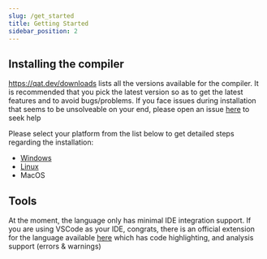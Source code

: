 ```yaml
---
slug: /get_started
title: Getting Started
sidebar_position: 2
---
```


## Installing the compiler

https://qat.dev/downloads lists all the versions available for the compiler. It is recommended that you pick the latest version so as to get the latest features and to avoid bugs/problems. If you face issues during installation that seems to be unsolveable on your end, please open an issue [here](https://github.com/qatlang/qat/issues/new/choose) to seek help

Please select your platform from the list below to get detailed steps regarding the installation:

- [Windows](/get_started/windows_installation)
- [Linux](/get_started/linux_installation)
- MacOS

## Tools

At the moment, the language only has minimal IDE integration support. If you are using VSCode
as your IDE, congrats, there is an official extension for the language available
[here](https://marketplace.visualstudio.com/items?itemName=aldrinsartfactory.qat)
which has code highlighting, and analysis support (errors & warnings)

